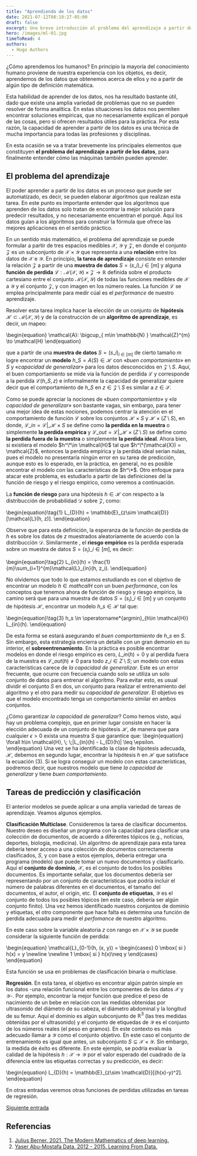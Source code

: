 ```yaml
---
title: "Aprendiendo de los datos"
date: 2021-07-12T08:19:27-05:00
draft: false
excerpt: Una breve introducción al problema del aprendizaje a partir de los datos.
hero: /images/ml-01.jpg
timeToRead: 4
authors:
  - Hugo Authors
---
```


¿Cómo aprendemos los humanos? En principio la mayoría del conocimiento humano proviene de nuestra experiencia con los objetos, es decir, aprendemos de los datos que obtenemos acerca de ellos y no a partir de algún tipo de definición matemática.

Esta habilidad de aprender de los datos, nos ha resultado bastante útil, dado que existe una amplia variedad de problemas que no se pueden resolver de forma analítica. En estas situaciones los datos nos permiten encontrar soluciones empíricas, que no necesariamente explican el porqué de las cosas, pero si ofrecen resultados útiles para la práctica. Por esta razón, la capacidad de aprender a partir de los datos es una técnica de mucha importancia para todas las profesiones y disciplinas.

En esta ocasión se va a tratar brevemente los principales elementos que constituyen **el problema del aprendizaje a partir de los datos**, para finalmente entender cómo las máquinas también pueden aprender.

## El problema del aprendizaje

El poder aprender a partir de los datos es un proceso que puede ser automatizado, es decir, se pueden elaborar algoritmos que realizan esta tarea. En este punto es importante entender que los algoritmos que aprenden de los datos solo tratan de encontrar la mejor solución para predecir resultados, y no necesariamente encuentran el porqué. Aquí los datos guían a los algoritmos para construir la fórmula que ofrece las mejores aplicaciones en el sentido práctico.

En un sentido más matemático, el problema del aprendizaje se puede formular a partir de tres espacios medibles $\mathcal{X}$, $\mathcal{Y}$ y $\mathcal{Z}$, en donde el conjunto $\mathcal{Z}$ es un subconjunto de $\mathcal{X} \times \mathcal{Y}$ que representa a una **relación** entre los datos de $\mathcal{X}$ e $\mathcal{Y}$. En principio, **la tarea de aprendizaje** consiste en entender la relación $\mathcal{Z}$ a partir de una **muestra de datos** $S=(s\_{i})\_{i\in [m]}$ y alguna **función de perdida** $\mathcal{L}: \mathcal{M}( \mathcal{X}, \mathcal{Y} )\times \mathcal{Z} \to \mathbb{R}$ definida sobre el producto cartesiano entre el conjunto $\mathcal{M}( \mathcal{X}, \mathcal{Y} )$ de todas las funciones medibles de $\mathcal{X}$ a $\mathcal{Y}$ y el conjunto $\mathcal{Z}$, y con imagen en los número reales. La función $\mathcal{L}$ se emplea principalmente para medir cúal es el _performance_ de nuestro aprendizaje.

Resolver esta tarea implica hacer la elección de un conjunto de **hipótesis** $\mathcal{H} \subset \mathcal{M}( \mathcal{X}, \mathcal{Y} )$ y de la construcción de un **algoritmo de aprendizaje**, es decir, un mapeo:

\begin{equation}
\mathcal{A}: \bigcup\_{ m\in \mathbb{N} } \mathcal{Z}^{m} \to \mathcal{H}
\end{equation}

que a partir de una **muestra de datos** $S = (s\_i)_{i\in[m]}$ de cierto tamaño $m$ logre encontrar un **modelo** $h\_S = A(S)\in \mathcal{H}$ con «_buen comportamiento_» en $S$ y «_capacidad de generalizar_» para los datos desconocidos en $\mathcal{Z} \setminus S$. Aquí, el buen comportamiento se mide via la función de perdida $\mathcal{L}$ y corresponde a la perdida $\mathcal{L}(h\_S, z)$ e informalmente la capacidad de generalizar quiere decir que el comportamiento de $h\_S$ en $z\in \mathcal{Z}\setminus S$ es similar a $z\in \mathcal{S}$.

Como se puede apreciar la nociones de «_buen comportamiento_» y «_la capacidad de generalizar_» son bastante vagas, sin embargo, para tener una mejor idea de estas nociones, podemos centrar la atención en el comportamiento de función $\mathcal{L}$ sobre los conjuntos $\mathcal{H}\times S$ y $\mathcal{H}\times (Z\setminus S)$, en donde, $\mathcal{L}\_{in} = \mathcal{L}|\_{\mathcal{H}\times S}$ se define como **la perdida en la muestra** o simplemente **la perdida empírica** y $\mathcal{L}\_{out} = \mathcal{L}|\_{\mathcal{H}\times (Z \setminus S)}$ se define como **la perdida fuera de la muestra** o simplemente **la perdida ideal**. Ahora bien, si existiera el modelo $h^\*\in \mathcal{H}$ tal que $h^\*(\mathcal{X}) = \mathcal{Z}$, entonces la perdida empírica y la perdida ideal serían nulas, pues el modelo no presentaría ningún error en su tarea de predicción, aunque esto es lo esperado, en la práctica, en general, no es posible encontrar el modelo con las características de $h^\*$. Otro enfoque para atacar este problema, es estudiarlo  a partir de las definiciones del la función de riesgo y el riesgo empirico, como veremos a continuación.

La **función de riesgo** para una hipótesis $h\in \mathcal{H}$ con respecto a la distribucción de probabilidad $\mathcal{D}$ sobre $\mathcal{Z}$, como: 

\begin{equation}\tag{1}
L\_{D}(h) = \mathbb{E}\_{z\sim \mathcal{D}}[\mathcal{L}(h, z)].
\end{equation}

Observe que para esta definición, la esperanza de la función de perdida de $h$ es sobre los datos de $z$ muestrados aleatoriamente de acuerdo con la distribucción $\mathcal{D}$. Similarmente , el **riesgo empírico** es la perdida esperada sobre un muestra de datos  $S = (s_i)\_{i \in[m]}$, es decir: 
 
\begin{equation}\tag{2}
L\_{in}(h) = \frac{1}{m}\sum\_{i=1}^{m}\mathcal{L}\_{in}(h, z\_i).
\end{equation}

No olvidemos que todo lo que estamos estudiando es con el objetivo de encontrar un modelo $h\in mathcal{H}$ con un buen *performance*, con los conceptos que tenemos ahora de función de riesgo y riesgo empírico, la camino será que para una muestra de datos $S = (s_i)\_{i \in[m]}$ y un conjunto de hipótesis $\mathcal{H}$, encontrar un modelo $h\_s\in \mathcal{H}$ tal que:

\begin{equation}\tag{3}
h_s \in \operatorname\*{argmin}\_{h\in \mathcal{H}} L\_{in}(h).
\end{equation}

De esta forma se estará asegurando el _buen comportamiento_ de $h\_{s}$ en $S$. Sin embargo, esta estrategía encierra un detalle con un gran demonio en su interior, el **sobreentrenamiento**. En la práctica es posible encontrar modelos en donde el riesgo empírico es cero, $L\_{in}(h) = 0$ y al perdida fuera de la muestra es $\mathcal{L}\_{out}(h) \neq 0$ para todo $z\_i\in Z \setminus S$; un modelo con estas características carece de _la capacidad de generalizar_. Este es un error frecuente, que ocurre con frecuencia cuando solo se utiliza un solo conjunto de datos para entrenar el algoritmo. Para evitar esto, es usual dividir el conjunto $S$ en dos, un conjunto para realizar el entrenamiento del algoritmo y el otro para medir su _capacidad de generalizar_. El objetivo es que el modelo encontrado tenga un comportamiento similar en ambos conjuntos.

¿Cómo garantizar _la capacidad de generalizar_? Como hemos visto, aquí hay un problema complejo, que en primer lugar consiste en hacer la elección adecuada de un conjunto de hipótesis $\mathcal{H}$, de manera que para cualquier $\epsilon > 0$ exista una muestra $S$ que garantice que:
\begin{equation}
\forall h\in \mathcal{H}, \\; \\;|L\_{in}(h) - L\_{D}(h)| \leq \epsilon.
\end{equation}
Una vez se ha identificado la clase de hipotesis adecuada, $\mathcal{H}$, debemos en segundo lugar, encontrar la hipótesis $h$ en $\mathcal{H}$ que satisface la ecuación (3). Si se logra conseguir un modelo con estas características, podremos decir, que nuestros modelo que tiene _la capacidad de generalizar_ y tiene _buen comportamiento_.

## Tareas de predicción y clasificación

El anterior modelos se puede aplicar a una amplía variedad de tareas de aprendizaje. Veamos algunos ejemplos.

**Clasificación Multiclase**. Consideremos la tarea de clasificar documentos. Nuestro deseo es diseñar un programa con la capacidad para clasificar una colección de documentos, de acuerdo a diferentes tópicos (e.g., noticias, deportes, biología, medicina). Un algoritmo de aprendizaje para esta tarea debería tener acceso a una colección de documentos correctamente clasificados, $S$, y con base a estos ejemplos, debería entregar una programa (modelo) que puede tomar un nuevo documentos y clasificarlo. Aquí el **conjunto de dominio**, $\mathcal{X}$, es el conjunto de todos los posibles documentos. Es importante señalar, que los documentos debería ser representando por un conjunto de características que podría incluir el número de palabras diferentes en el documentos, el tamaño del documentos, el autor, el origin, etc. El **conjunto de etiquetas**, $\mathcal{Y}$ es el conjunto de todos los posibles tópicos (en este caso, debería ser algún conjunto finito). Una vez hemos identificado nuestros conjuntos de dominio y etiquetas, el otro componente que hace falta es determina una función de perdida adecuada para medir el _perfomance_ de nuestro algoritmo. 

En este caso sobre la variable aleatoria $z$ con rango en $\mathcal{X}\times \mathcal{Y}$ se puede considerar la siguiente función de perdida:

\begin{equation}
\mathcal{L}\_{0-1}(h, (x, y)) = \begin{cases}
0 \mbox{ si } h(x) = y \newline \newline
1 \mbox{ si } h(x)\neq y
\end{cases}
\end{equation}

Esta función se usa en problemas de clasificación binaria o multiclase. 

**Regresión**. En esta tarea, el objetivo es encontrar algún patrón simple en los datos -una relación funcional entre los componentes de los datos $\mathcal{X}$ y $\mathcal{Y}$-. Por ejemplo, encontrar la mejor función que predice el peso de nacimiento de un bebe en relación con las medidas obtenidas por ultrasonido del diámetro de su cabeza, el diámetro abdominal y la longitud de su femur. Aquí el dominio es algún subconjunto de $\mathbb{R}^{3}$ (las tres medidas obtenidas por el ultrasonido) y el conjunto de etiquedas de $\mathcal{Y}$ es el conjunto de los números reales (el peso en gramos). En este contexto  es más adecuado llamar a $\mathcal{Y}$ como el conjunto objetivo. En este caso el conjunto de entrenamiento es igual que antes, un subconjunto $S\subseteq \mathcal{X}\times \mathcal{Y}$. Sin embargo, la medida de éxito es diferente. En este ejemplo, se podría evaluar la calidad de la hipótesis $h:\mathcal{X}\to \mathcal{Y}$ por el valor esperado del cuadrado de la diferencia entre las etiquetas correctas y su predicción, es decir:

\begin{equation}
L\_{D}(h) = \mathbb{E}\_{z\sim \mathcal{D}}[(h(x)-y)^2].
\end{equation}

En otras entradas veremos otras funciones de perdidas utilizadas en tareas de regresión. 


[Siguiente entrada](url)

## Referencias

1. [Julius Berner. 2021. The Modern Mathematics of deep learning.](https://deepai.org/publication/the-modern-mathematics-of-deep-learning)
2. [Yaser Abu-Mostafa Data. 2012 - 2015. Learning From Data.](https://work.caltech.edu/telecourse)
